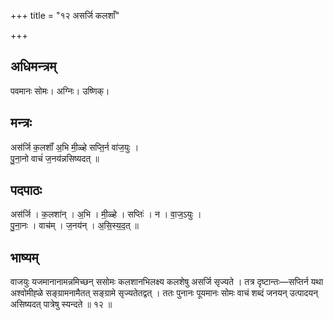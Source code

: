 +++
title = "१२ असर्जि कलशाँ"

+++
## अधिमन्त्रम्
पवमानः सोमः। अग्निः। उष्णिक्।

## मन्त्रः
अस॑र्जि क॒लशाँ॑ अ॒भि मी॒ळ्हे सप्ति॒र्न वा॑ज॒युः ।  
पु॒ना॒नो वाचं॑ ज॒नय॑न्नसिष्यदत् ॥

## पदपाठः
अस॑र्जि । क॒लशा॑न् । अ॒भि । मी॒ळ्हे । सप्तिः॑ । न । वा॒ज॒ऽयुः ।  
पु॒ना॒नः । वाच॑म् । ज॒नय॑न् । अ॒सि॒स्य॒द॒त् ॥

## भाष्यम्
वाजयुः यजमानानामन्नमिच्छन् ससोमः कलशानभिलक्ष्य कलशेषु असर्जि सृज्यते । तत्र दृष्टान्तः—सप्तिर्न यथा अश्वोमीह्ळे सङ्ग्रामनामैतत् सङ्ग्रामे सृज्यतेतद्वत् । ततः पुनानः पूयमानः सोमः वाचं शब्दं जनयन् उत्पादयन् असिष्यदत् पात्रेषु स्यन्दते ॥ १२ ॥